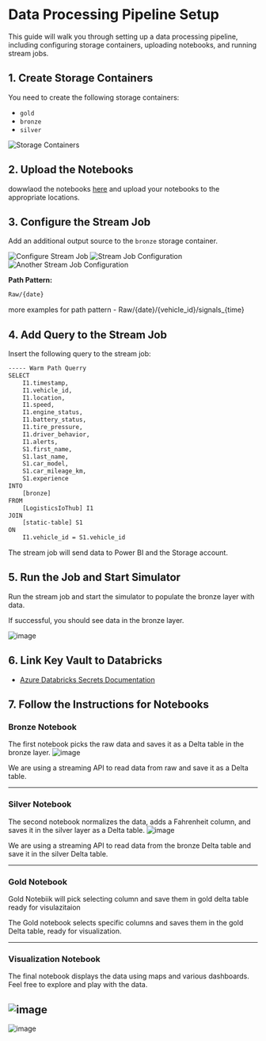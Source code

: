 # Data Processing Pipeline Setup

This guide will walk you through setting up a data processing pipeline, including configuring storage containers, uploading notebooks, and running stream jobs. 

## 1. Create Storage Containers

You need to create the following storage containers:
- `gold`
- `bronze`
- `silver`

![Storage Containers](https://github.com/user-attachments/assets/90bee268-e22b-4740-a6ed-c0749216ad24)

## 2. Upload the Notebooks
dowwlaod the notebooks [here](https://github.com/aserbezo/IoT-Workshop/blob/main/notebooks.dbc) and upload your notebooks to the appropriate locations. 

## 3. Configure the Stream Job

Add an additional output source to the `bronze` storage container.

![Configure Stream Job](https://github.com/user-attachments/assets/057cd00a-9cb8-493c-9181-c8191d321361)
![Stream Job Configuration](https://github.com/user-attachments/assets/620bd81c-49a9-410f-acd6-477a8092c53b)
![Another Stream Job Configuration](https://github.com/user-attachments/assets/988562d7-e931-47d2-8adf-26d1291bf440)

**Path Pattern:**
```sh
Raw/{date}
```
more examples for path pattern - Raw/{date}/{vehicle_id}/signals_{time}

## 4. Add Query to the Stream Job

Insert the following query to the stream job:

```sh
----- Warm Path Querry
SELECT
    I1.timestamp,
    I1.vehicle_id,
    I1.location,
    I1.speed,
    I1.engine_status,
    I1.battery_status,
    I1.tire_pressure,
    I1.driver_behavior,
    I1.alerts,
    S1.first_name,
    S1.last_name,
    S1.car_model,
    S1.car_mileage_km,
    S1.experience
INTO
    [bronze]
FROM
    [LogisticsIoThub] I1
JOIN
    [static-table] S1
ON
    I1.vehicle_id = S1.vehicle_id

```

The stream job will send data to Power BI and the Storage account.

## 5. Run the Job and Start Simulator

Run the stream job and start the simulator to populate the bronze layer with data.

If successful, you should see data in the bronze layer.

![image](https://github.com/user-attachments/assets/f2096d0e-0280-4f1d-a91a-21a275427bfb)


## 6. Link Key Vault to Databricks

- [Azure Databricks Secrets Documentation](https://learn.microsoft.com/en-us/azure/databricks/security/secrets/secret-scopes)

## 7. Follow the Instructions for Notebooks

### Bronze Notebook

The first notebook picks the raw data and saves it as a Delta table in the bronze layer.
![image](https://github.com/user-attachments/assets/f39ba894-b565-452e-abc9-03a02188d77c)


We are using a streaming API to read data from raw and save it as a Delta table.

-----------------------------------------------------------------------------------------------
### Silver Notebook

The second notebook normalizes the data, adds a Fahrenheit column, and saves it in the silver layer as a Delta table.
![image](https://github.com/user-attachments/assets/e283beab-b5ca-45df-8a8b-a279c6e4df0e)

We are using a streaming API to read data from the bronze Delta table and save it in the silver Delta table.

-----------------------------------------------------------------------------------------------------------

### Gold Notebook

Gold Notebiik will pick selecting column and save them in gold delta table ready for visulazitaion 

The Gold notebook selects specific columns and saves them in the gold Delta table, ready for visualization.

------------------------------------------------------------------

### Visualization Notebook

The final notebook displays the data using maps and various dashboards. Feel free to explore and play with the data.

![image](https://github.com/user-attachments/assets/45692177-966c-4beb-b849-87ff24f75a25)
-------------------------------------------------------------------------------------------------------


![image](https://github.com/user-attachments/assets/51661724-6576-4af9-ab9b-f7dd5483d208)


